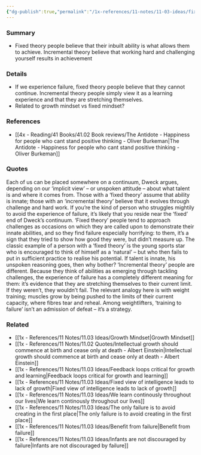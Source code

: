```yaml
---
{"dg-publish":true,"permalink":"/1x-references/11-notes/11-03-ideas/fixed-theory-vs-incremental-theory/","title":"Fixed theory vs Incremental theory","dgShowBacklinks":false}
---
```



### Summary
- Fixed theory people believe that their inbuilt ability is what allows them to achieve. Incremental theory believe that working hard and challenging yourself results in achievement

### Details
- If we experience failure, fixed theory people believe that they cannot continue. Incremental theory people simply view it as a learning experience and that they are stretching themselves.
- Related to growth mindset vs fixed mindset?

### References
- [[4x - Reading/41 Books/41.02 Book reviews/The Antidote - Happiness for people who cant stand positive thinking - Oliver Burkeman\|The Antidote - Happiness for people who cant stand positive thinking - Oliver Burkeman]]

### Quotes
Each of us can be placed somewhere on a continuum, Dweck argues, depending on our ‘implicit view’ – or unspoken attitude – about what talent is and where it comes from. Those with a ‘fixed theory’ assume that ability is innate; those with an ‘incremental theory’ believe that it evolves through challenge and hard work. If you’re the kind of person who struggles mightily to avoid the experience of failure, it’s likely that you reside near the ‘fixed’ end of Dweck’s continuum. ‘Fixed theory’ people tend to approach challenges as occasions on which they are called upon to demonstrate their innate abilities, and so they find failure especially horrifying: to them, it’s a sign that they tried to show how good they were, but didn’t measure up. The classic example of a person with a ‘fixed theory’ is the young sports star who is encouraged to think of himself as a ‘natural’ – but who then fails to put in sufficient practice to realise his potential. If talent is innate, his unspoken reasoning goes, then why bother?
‘Incremental theory’ people are different. Because they think of abilities as emerging through tackling challenges, the experience of failure has a completely different meaning for them: it’s evidence that they are stretching themselves to their current limit. If they weren’t, they wouldn’t fail. The relevant analogy here is with weight training; muscles grow by being pushed to the limits of their current capacity, where fibres tear and reheal. Among weightlifters, ‘training to failure’ isn’t an admission of defeat – it’s a strategy.

### Related
- [[1x - References/11 Notes/11.03 Ideas/Growth Mindset\|Growth Mindset]]
- [[1x - References/11 Notes/11.02 Quotes/Intellectual growth should commence at birth and cease only at death - Albert Einstein\|Intellectual growth should commence at birth and cease only at death - Albert Einstein]]
- [[1x - References/11 Notes/11.03 Ideas/Feedback loops critical for growth and learning\|Feedback loops critical for growth and learning]]
- [[1x - References/11 Notes/11.03 Ideas/Fixed view of intelligence leads to lack of growth\|Fixed view of intelligence leads to lack of growth]]
- [[1x - References/11 Notes/11.03 Ideas/We learn continously throughout our lives\|We learn continously throughout our lives]]
- [[1x - References/11 Notes/11.03 Ideas/The only failure is to avoid creating in the first place\|The only failure is to avoid creating in the first place]]
- [[1x - References/11 Notes/11.03 Ideas/Benefit from failure\|Benefit from failure]]
- [[1x - References/11 Notes/11.03 Ideas/Infants are not discouraged by failure\|Infants are not discouraged by failure]]